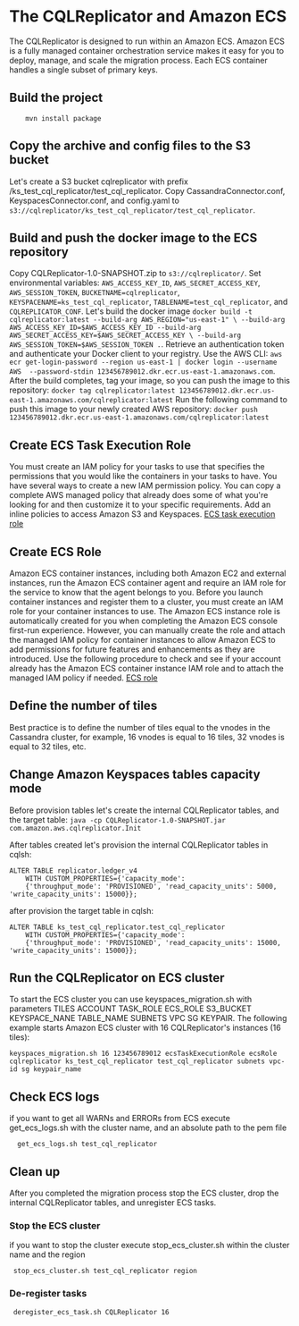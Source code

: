 # The CQLReplicator and Amazon ECS
The CQLReplicator is designed to run within an Amazon ECS. 
Amazon ECS is a fully managed container orchestration service makes it easy for you to deploy, manage,
 and scale the migration process. Each ECS container handles a single subset of primary keys.  

## Build the project
```
    mvn install package
```
## Copy the archive and config files to the S3 bucket
Let's create a S3 bucket cqlreplicator with prefix /ks_test_cql_replicator/test_cql_replicator.
Copy CassandraConnector.conf, KeyspacesConnector.conf, and config.yaml to ```s3://cqlreplicator/ks_test_cql_replicator/test_cql_replicator```.

## Build and push the docker image to the ECS repository
Copy CQLReplicator-1.0-SNAPSHOT.zip to ```s3://cqlreplicator/```. 
Set environmental variables: `AWS_ACCESS_KEY_ID`, `AWS_SECRET_ACCESS_KEY`, `AWS_SESSION_TOKEN`, 
`BUCKETNAME=cqlreplicator`, `KEYSPACENAME=ks_test_cql_replicator`, `TABLENAME=test_cql_replicator`, 
and `CQLREPLICATOR_CONF`.
Let's build the docker image `docker build -t cqlreplicator:latest --build-arg AWS_REGION="us-east-1" \
--build-arg AWS_ACCESS_KEY_ID=$AWS_ACCESS_KEY_ID --build-arg AWS_SECRET_ACCESS_KEY=$AWS_SECRET_ACCESS_KEY \
--build-arg AWS_SESSION_TOKEN=$AWS_SESSION_TOKEN .`.
Retrieve an authentication token and authenticate your Docker client to your registry.
Use the AWS CLI: ```aws ecr get-login-password --region us-east-1 | docker login --username AWS 
--password-stdin 123456789012.dkr.ecr.us-east-1.amazonaws.com```.
After the build completes, tag your image, so you can push the image to this repository:
```docker tag cqlreplicator:latest 123456789012.dkr.ecr.us-east-1.amazonaws.com/cqlreplicator:latest```
Run the following command to push this image to your newly created AWS repository:
```docker push 123456789012.dkr.ecr.us-east-1.amazonaws.com/cqlreplicator:latest```

## Create ECS Task Execution Role
You must create an IAM policy for your tasks to use that specifies the permissions that 
you would like the containers in your tasks to have. You have several ways to create 
a new IAM permission policy. You can copy a complete AWS managed policy that already 
does some of what you're looking for and then customize it to your specific requirements. Add
an inline policies to access Amazon S3 and Keyspaces. 
[ECS task execution role]( https://docs.aws.amazon.com/AmazonECS/latest/developerguide/task-iam-roles.html)  

## Create ECS Role
Amazon ECS container instances, including both Amazon EC2 and external instances, 
run the Amazon ECS container agent and require an IAM role for the service to know that the agent 
belongs to you. Before you launch container instances and register them to a cluster, 
you must create an IAM role for your container instances to use. The Amazon ECS instance role is 
automatically created for you when completing the Amazon ECS console first-run experience. 
However, you can manually create the role and attach the managed IAM policy for container instances 
to allow Amazon ECS to add permissions for future features and enhancements as they are introduced. 
Use the following procedure to check and see if your account already has the Amazon ECS container 
instance IAM role and to attach the managed IAM policy if needed.
[ECS role](https://docs.aws.amazon.com/AmazonECS/latest/developerguide/instance_IAM_role.html)

## Define the number of tiles
Best practice is to define the number of tiles equal to the vnodes in the Cassandra cluster, for example,
16 vnodes is equal to 16 tiles, 32 vnodes is equal to 32 tiles, etc.

## Change Amazon Keyspaces tables capacity mode
Before provision tables let's create the internal CQLReplicator tables, and the target table:
```java -cp CQLReplicator-1.0-SNAPSHOT.jar com.amazon.aws.cqlreplicator.Init```

After tables created let's provision the internal CQLReplicator tables in cqlsh:
```
ALTER TABLE replicator.ledger_v4 
    WITH CUSTOM_PROPERTIES={'capacity_mode':
    {'throughput_mode': 'PROVISIONED', 'read_capacity_units': 5000, 'write_capacity_units': 15000}};
```
after provision the target table in cqlsh:
```
ALTER TABLE ks_test_cql_replicator.test_cql_replicator 
    WITH CUSTOM_PROPERTIES={'capacity_mode':
    {'throughput_mode': 'PROVISIONED', 'read_capacity_units': 15000, 'write_capacity_units': 15000}};
```  
## Run the CQLReplicator on ECS cluster

To start the ECS cluster you can use keyspaces_migration.sh with parameters TILES ACCOUNT TASK_ROLE ECS_ROLE S3_BUCKET KEYSPACE_NANE TABLE_NAME SUBNETS VPC SG KEYPAIR.
The following example starts Amazon ECS cluster with 16 CQLReplicator's instances (16 tiles): 
```
keyspaces_migration.sh 16 123456789012 ecsTaskExecutionRole ecsRole cqlreplicator ks_test_cql_replicator test_cql_replicator subnets vpc-id sg keypair_name
```
## Check ECS logs
if you want to get all WARNs and ERRORs from ECS execute get_ecs_logs.sh with the cluster name, and an absolute path to the pem file
```
  get_ecs_logs.sh test_cql_replicator 
``` 

## Clean up
After you completed the migration process stop the ECS cluster, drop the internal CQLReplicator tables, and 
unregister ECS tasks.

### Stop the ECS cluster
if you want to stop the cluster execute stop_ecs_cluster.sh within the cluster name and the region
```
 stop_ecs_cluster.sh test_cql_replicator region
```
### De-register tasks 
```
 deregister_ecs_task.sh CQLReplicator 16
```